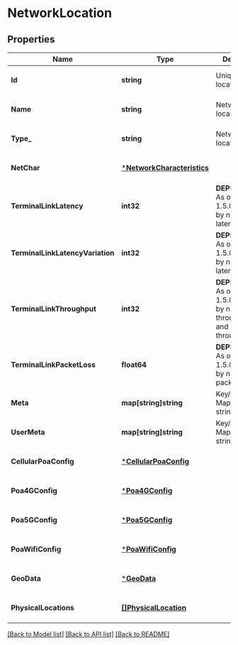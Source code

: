 # NetworkLocation

## Properties
Name | Type | Description | Notes
------------ | ------------- | ------------- | -------------
**Id** | **string** | Unique network location ID | [optional] [default to null]
**Name** | **string** | Network location name | [optional] [default to null]
**Type_** | **string** | Network location type | [optional] [default to null]
**NetChar** | [***NetworkCharacteristics**](NetworkCharacteristics.md) |  | [optional] [default to null]
**TerminalLinkLatency** | **int32** | **DEPRECATED** As of release 1.5.0, replaced by netChar latency | [optional] [default to null]
**TerminalLinkLatencyVariation** | **int32** | **DEPRECATED** As of release 1.5.0, replaced by netChar latencyVariation | [optional] [default to null]
**TerminalLinkThroughput** | **int32** | **DEPRECATED** As of release 1.5.0, replaced by netChar throughputUl and throughputDl | [optional] [default to null]
**TerminalLinkPacketLoss** | **float64** | **DEPRECATED** As of release 1.5.0, replaced by netChar packetLoss | [optional] [default to null]
**Meta** | **map[string]string** | Key/Value Pair Map (string, string) | [optional] [default to null]
**UserMeta** | **map[string]string** | Key/Value Pair Map (string, string) | [optional] [default to null]
**CellularPoaConfig** | [***CellularPoaConfig**](CellularPoaConfig.md) |  | [optional] [default to null]
**Poa4GConfig** | [***Poa4GConfig**](Poa4GConfig.md) |  | [optional] [default to null]
**Poa5GConfig** | [***Poa5GConfig**](Poa5GConfig.md) |  | [optional] [default to null]
**PoaWifiConfig** | [***PoaWifiConfig**](PoaWifiConfig.md) |  | [optional] [default to null]
**GeoData** | [***GeoData**](GeoData.md) |  | [optional] [default to null]
**PhysicalLocations** | [**[]PhysicalLocation**](PhysicalLocation.md) |  | [optional] [default to null]

[[Back to Model list]](../README.md#documentation-for-models) [[Back to API list]](../README.md#documentation-for-api-endpoints) [[Back to README]](../README.md)


